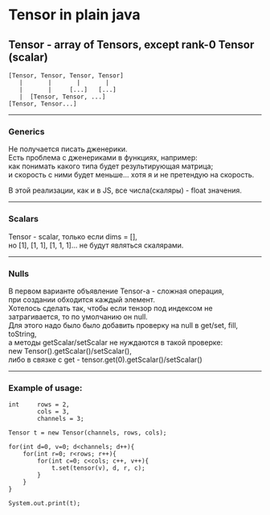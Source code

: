 # Tensor in plain java

## Tensor - array of Tensors, except rank-0 Tensor (scalar)
```
[Tensor, Tensor, Tensor, Tensor]  
   |       |       |       |  
   |       |     [...]   [...]  
   |  [Tensor, Tensor, ...]  
[Tensor, Tensor...]  
```
---
### Generics
Не получается писать дженерики.  
Есть проблема с дженериками в функциях, например:  
как понимать какого типа будет результирующая матрица;  
и скорость с ними будет меньше... хотя я и не претендую на скорость.  

В этой реализации, как и в JS, все числа(скаляры) - float значения.  

---
### Scalars
Tensor - scalar, только если dims = [],  
но [1], [1, 1], [1, 1, 1]... не будут являться скалярами.  

---
### Nulls
В первом варианте объявление Tensor-а - сложная операция,  
при создании обходится каждый элемент.  
Хотелось сделать так, чтобы если тензор под индексом не  
затрагивается, то по умолчанию он null.  
Для этого надо было было добавить проверку на null в get/set, fill, toString,  
а методы getScalar/setScalar не нуждаются в такой проверке:  
    new Tensor().getScalar()/setScalar(),  
    либо в связке с get - tensor.get(0).getScalar()/setScalar()  

---
### Example of usage: 
```
int     rows = 2, 
        cols = 3, 
        channels = 3;

Tensor t = new Tensor(channels, rows, cols);

for(int d=0, v=0; d<channels; d++){
    for(int r=0; r<rows; r++){
        for(int c=0; c<cols; c++, v++){
            t.set(tensor(v), d, r, c);
        }
    }
}

System.out.print(t);
```
